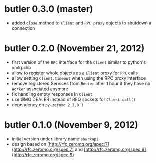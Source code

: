 # butler 0.3.0 (master)
* added `close` method to `Client` and `RPC proxy` objects to shutdown a connection

# butler 0.2.0 (November 21, 2012)
* first version of the `RPC` interface for the `Client` similar to python's xmlrpclib
* allow to register whole objects as a `Client` proxy for `RPC` calls
* allow setting `Client.timeout` when using the RPC proxy interface
* remove registered Services from `Router` after 1 hour if they have no `Worker` associated anymore
* fix handling empty responses in `Client`
* use ØMQ DEALER instead of REQ sockets for `Client.call()`
* dependency on `py-zeromq 2.2.0.1`

# butler 0.1.0 (November 9, 2012)
* initial version under library name `ebwrkapi`
* design based on [http://rfc.zeromq.org/spec:7](http://rfc.zeromq.org/spec:7) and [http://rfc.zeromq.org/spec:9](http://rfc.zeromq.org/spec:9)